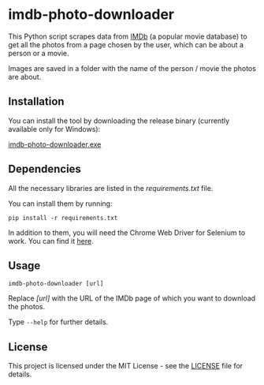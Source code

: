 # imdb-photo-downloader

This Python script scrapes data from [IMDb](https://www.imdb.com/) (a popular movie database) to get all the photos from a page chosen by the user, which can be about a person or a movie.

Images are saved in a folder with the name of the person / movie the photos are about.

## Installation

You can install the tool by downloading the release binary (currently available only for Windows):

[imdb-photo-downloader.exe](https://github.com/giovanni-cutri/imdb-photo-downloader/releases/download/latest/imdb.exe)

## Dependencies

All the necessary libraries are listed in the *requirements.txt* file.

You can install them by running:

```
pip install -r requirements.txt
```

In addition to them, you will need the Chrome Web Driver for Selenium to work. You can find it [here](https://googlechromelabs.github.io/chrome-for-testing/).

## Usage

```
imdb-photo-downloader [url]
```

Replace *[url]* with the URL of the IMDb page of which you want to download the photos.

Type ```--help``` for further details.


## License

This project is licensed under the MIT License - see the [LICENSE](https://github.com/giovanni-cutri/imdb-photo-downloader/blob/main/LICENSE) file for details.
